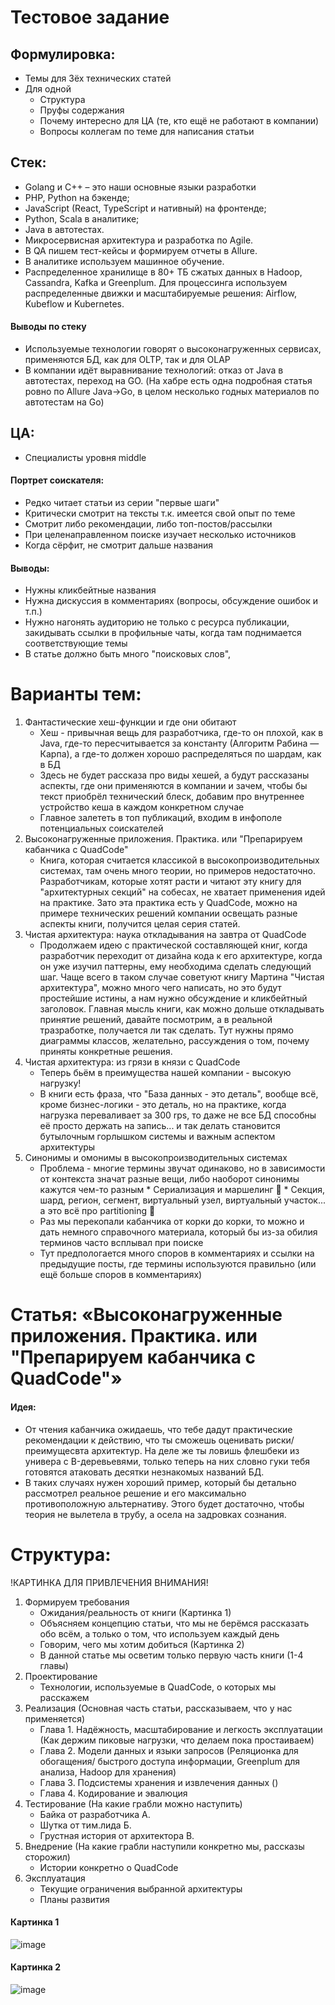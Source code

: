 # Тестовое задание
## Формулировка:
* Темы для 3ёх технических статей
* Для одной
  * Структура
  * Пруфы содержания 
  * Почему интересно для ЦА (те, кто ещё не работают в компании)
  * Вопросы коллегам по теме для написания статьи

## Cтек:
* Golang и C++ – это наши основные языки разработки
* PHP, Python на бэкенде;
* JavaScript (React, TypeScript и нативный) на фронтенде;
* Python, Scala в аналитике;
* Java в автотестах.
* Микросервисная архитектура и разработка по Agile.
* В QA пишем тест-кейсы и формируем отчеты в Allure.
* В аналитике используем машинное обучение.
* Распределенное хранилище в 80+ ТБ сжатых данных в Hadoop, Cassandra, Kafka и Greenplum. 
Для процессинга используем распределенные движки и масштабируемые решения: Airflow, Kubeflow и Kubernetes.

#### Выводы по стеку
- Используемые технологии говорят о высоконагруженных сервисах, применяются БД, как для OLTP, так и для OLAP
- В компании идёт выравнивание технологий: отказ от Java в автотестах, переход на GO.
(На хабре есть одна подробная статья ровно по Allure Java->Go, в целом несколько годных материалов по автотестам на Go)

## ЦА:
* Специалисты уровня middle
#### Портрет соискателя:
* Редко читает статьи из серии "первые шаги"
* Критически смотрит на тексты т.к. имеется свой опыт по теме
* Смотрит либо рекомендации, либо топ-постов/рассылки
* При целенаправленном поиске изучает несколько источников
* Когда сёрфит, не смотрит дальше названия
#### Выводы:
* Нужны кликбейтные названия
* Нужна дискуссия в комментариях (вопросы, обсуждение ошибок и т.п.)
* Нужно нагонять аудиторию не только с ресурса публикации, закидывать ссылки в профильные чаты, когда там поднимается соответствующие темы
* В статье должно быть много "поисковых слов", 

# Варианты тем:
1. Фантастические хеш-функции и где они обитают
      * Хеш - привычная вещь для разработчика, где-то он плохой, как в Java, где-то пересчитывается за константу (Алгоритм Рабина — Карпа), 
        а где-то должен хорошо распределяться по шардам, как в БД
      * Здесь не будет рассказа про виды хешей, а будут рассказаны аспекты, где они применяются в компании и зачем, 
        чтобы бы текст приобрёл технический блеск, добавим про внутреннее устройство кеша в каждом конкретном случае
      * Главное залететь в топ публикаций, входим в инфополе потенциальных соискателей
2. Высоконагруженные приложения. Практика. или "Препарируем кабанчика с QuadCode"
      * Книга, которая считается классикой в высокопроизводительных системах, там очень много теории, но примеров недостаточно. 
        Разработчикам, которые хотят расти и читают эту книгу для "архитектурных секций" на собесах, не хватает применения идей на практике.
        Зато эта практика есть у QuadCode, можно на примере технических решений компании освещать разные аспекты книги, получится целая серия статей.
3. Чистая архитектура: наука откладывания на завтра от QuadCode
      * Продолжаем идею с практической составляющей книг, когда разработчик переходит от дизайна кода к его архитектуре, когда он уже изучил паттерны, 
        ему необходима сделать следующий шаг. Чаще всего в таком случае советуют книгу Мартина "Чистая архитектура", можно много чего написать,
        но это будут простейшие истины, а нам нужно обсуждение и кликбейтный заголовок. Главная мысль книги, как можно дольше откладывать принятие решений, 
        давайте посмотрим, а в реальной тразработке, получается ли так сделать. Тут нужны прямо диаграммы классов, желательно, рассуждения о том, 
        почему приняты конкретные решения.
4. Чистая архитектура: из грязи в князи с QuadCode
      * Теперь бьём в преимущества нашей компании - высокую нагрузку!
      * В книги есть фраза, что "База данных - это деталь", вообще всё, кроме бизнес-логики - это деталь, но на практике, когда нагрузка переваливает за 300 rps, 
        то даже не все БД способны её просто держать на запись... и так делать становится бутылочным горлышком системы и важным аспектом архитектуры
5. Синонимы и омонимы в высокопроизводительных системах
      * Проблема - многие термины звучат одинаково, но в зависимости от контекста значат разные вещи, 
      либо наоборот синонимы кажутся чем-то разным
       * Сериализация и маршелинг 🐗
       * Секция, шард, регион, сегмент, виртуальный узел, виртуальный участок... а это всё про partitioning 🐗
      * Раз мы перекопали кабанчика от корки до корки, то можно и дать немного справочного материала, который бы из-за обилия терминов часто всплывал при поиске
      * Тут предпологается много споров в комментариях и ссылки на предыдущие посты, где термины используются правильно (или ещё больше споров в комментариях)

# Статья: «Высоконагруженные приложения. Практика. или "Препарируем кабанчика с QuadCode"»
#### Идея:
* От чтения кабанчика ожидаешь, что тебе дадут практические рекомендации к действию, что ты сможешь оценивать риски/преимущесвта архитектур. 
На деле же ты ловишь флешбеки из универа с B-деревьевями, только теперь на них словно гуки тебя готовятся атаковать десятки незнакомых названий БД.
* В таких случаях нужен хороший пример, который бы детально рассмотрел реальное решение и его максимально противоположную альтернативу.
Этого будет достаточно, чтобы теория не вылетела в трубу, а осела на задровках сознания.

# Структура:
!КАРТИНКА ДЛЯ ПРИВЛЕЧЕНИЯ ВНИМАНИЯ!
1. Формируем требования
      - Ожидания/реальность от книги (Картинка 1)
      - Объясняем концепцию статьи, что мы не берёмся рассказать обо всём, а только о том, что используем каждый день
      - Говорим, чего мы хотим добиться (Картинка 2)
      - В данной статье мы осветим только первую часть книги (1-4 главы)
2. Проектирование
      - Технологии, используемые в QuadCode, о которых мы расскажем
3. Реализация (Основная часть статьи, рассказываем, что у нас применяется)
      - Глава 1. Надёжность, масштабирование и легкость эксплуатации (Как держим пиковые нагрузки, что делаем пока простаиваем)
      - Глава 2. Модели данных и языки запросов (Реляционка для обогащения/ быстрого доступа информации, Greenplum для анализа,  Hadoop для хранения)
      - Глава 3. Подсистемы хранения и извлечения данных ()
      - Глава 4. Кодирование и эвалюция
4. Тестирование (На какие грабли можно наступить)
      - Байка от разработчика А.
      - Шутка от тим.лида Б.
      - Грустная история от архитектора В.
5. Внедрение (На какие грабли наступили конкретно мы, рассказы сторожил)
      - Истории конкретно о QuadCode
6. Эксплуатация 
      - Текущие ограничения выбранной архитектуры
      - Планы развития
    
#### Картинка 1
  
![image](https://user-images.githubusercontent.com/29037445/162328919-1b3b5688-5af8-433a-84cf-59c8cbdb0fa0.png)

#### Картинка 2

![image](https://user-images.githubusercontent.com/29037445/162330246-225177ee-9623-4811-8255-51e2b147a87c.png)

